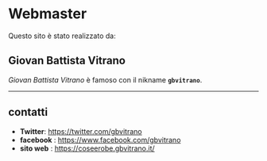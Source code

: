 # Webmaster

Questo sito è stato realizzato da:

## Giovan Battista Vitrano

_Giovan Battista Vitrano_ è famoso con il nikname **`gbvitrano`**.

---

## contatti

- **Twitter**: <https://twitter.com/gbvitrano>
- **facebook** : <https://www.facebook.com/gbvitrano>
- **sito web** : <https://coseerobe.gbvitrano.it/>